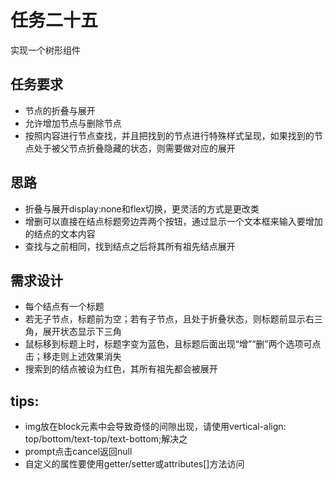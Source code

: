 # 任务二十五
实现一个树形组件

## 任务要求
- 节点的折叠与展开
- 允许增加节点与删除节点
- 按照内容进行节点查找，并且把找到的节点进行特殊样式呈现，如果找到的节点处于被父节点折叠隐藏的状态，则需要做对应的展开

## 思路
- 折叠与展开display:none和flex切换，更灵活的方式是更改类
- 增删可以直接在结点标题旁边弄两个按钮，通过显示一个文本框来输入要增加的结点的文本内容
- 查找与之前相同，找到结点之后将其所有祖先结点展开

## 需求设计
- 每个结点有一个标题
- 若无子节点，标题前为空；若有子节点，且处于折叠状态，则标题前显示右三角，展开状态显示下三角
- 鼠标移到标题上时，标题字变为蓝色，且标题后面出现“增”“删”两个选项可点击；移走则上述效果消失
- 搜索到的结点被设为红色，其所有祖先都会被展开

## tips:
- img放在block元素中会导致奇怪的间隙出现，请使用vertical-align: top/bottom/text-top/text-bottom;解决之
- prompt点击cancel返回null
- 自定义的属性要使用getter/setter或attributes[]方法访问

